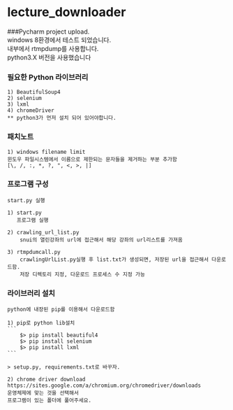 # lecture_downloader

###Pycharm project upload.<br>
windows 8환경에서 테스트 되었습니다.<br>
내부에서 rtmpdump를 사용합니다.<br>
python3.X 버전을 사용했습니다<br>

### 필요한 Python 라이브러리
    1) BeautifulSoup4
    2) selenium
    3) lxml
    4) chromeDriver
    ** python3가 먼저 설치 되어 있어야합니다.

### 패치노트

    1) windows filename limit
    윈도우 파일시스템에서 이름으로 제한되는 문자들을 제거하는 부분 추가함
    [\, /, :, *, ?, ", <, >, |]



### 프로그램 구성
    start.py 실행

    1) start.py
       프로그램 실행
    
    2) crawling_url_list.py
        snui의 열린강좌의 url에 접근해서 해당 강좌의 url리스트를 가져옴

    3) rtmpdumcall.py
        crawlingUrlList.py실행 후 list.txt가 생성되면, 저장된 url을 접근해서 다운로드함.
        저장 디렉토리 지정, 다운로드 프로세스 수 지정 가능


### 라이브러리 설치
    python에 내장된 pip를 이용해서 다운로드함

    1) pip로 python lib설치
    ```
        $> pip install beautiful4
        $> pip install selenium
        $> pip install lxml
    ```
    
    > setup.py, requirements.txt로 바꾸자.
    
    2) chrome driver download
    https://sites.google.com/a/chromium.org/chromedriver/downloads
    운영체제에 맞는 것을 선택해서
    프로그램이 있는 폴더에 풀어주세요.
